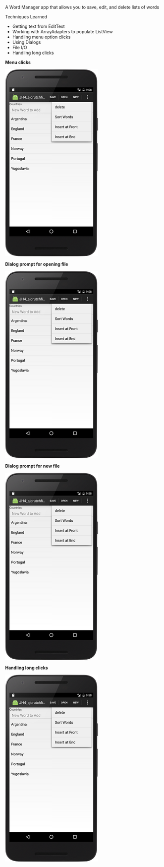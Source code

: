 A Word Manager app that allows you to save, edit, and delete lists of words

Techniques Learned
* Getting text from EditText
* Working with ArrayAdapters to populate ListView
* Handling menu option clicks
* Using Dialogs
* File I/O
* Handling long clicks


**Menu clicks**

![Alt text](screenshots/screen_1.png?raw=true)



**Dialog prompt for opening file**

![Alt text](screenshots/screen_1.png?raw=true)



**Dialog prompt for new file**

![Alt text](screenshots/screen_1.png?raw=true)



**Handling long clicks**

![Alt text](screenshots/screen_1.png?raw=true)
